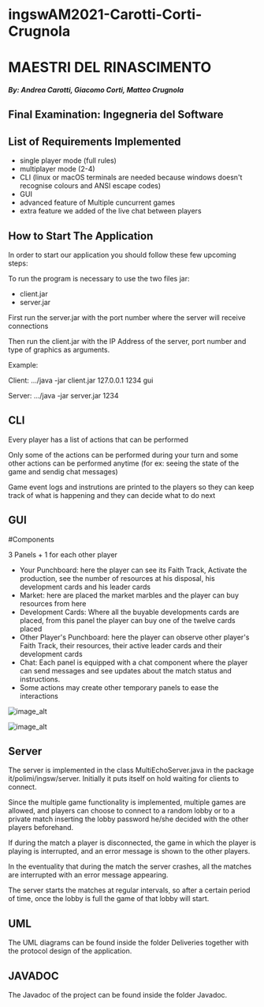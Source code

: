 # ingswAM2021-Carotti-Corti-Crugnola

# MAESTRI DEL RINASCIMENTO
#### *By: Andrea Carotti, Giacomo Corti, Matteo Crugnola*
## Final Examination: Ingegneria del Software

## **List of Requirements Implemented**
- single player mode (full rules)
- multiplayer mode (2-4)
- CLI (linux or macOS terminals are needed because windows doesn't recognise colours and ANSI escape codes)
- GUI
- advanced feature of Multiple cuncurrent games
- extra feature we added of the live chat between players

## **How to Start The Application**
In order to start our application you should follow these few upcoming steps:

To run the program is necessary to use the two files jar:
- client.jar
- server.jar

First run the server.jar with the port number where the server will receive connections

Then run the client.jar with the IP Address of the server, port number and type of graphics as arguments.

Example:

Client: .../java -jar client.jar 127.0.0.1 1234 gui

Server: .../java -jar server.jar 1234

## **CLI**
Every player has a list of actions that can be performed

Only some of the actions can be performed during your turn and some other actions can be performed anytime (for ex: seeing the state of the game and sendig chat messages)

Game event logs and instrutions are printed to the players so they can keep track of what is happening and they can decide what to do next

## **GUI**
#Components

3 Panels + 1 for each other player
- Your Punchboard: here the player can see its Faith Track, Activate the production, see the number of resources at his disposal, his development cards and his leader cards
- Market: here are placed the market marbles and the player can buy resources from here
- Development Cards: Where all the buyable developments cards are placed, from this panel the player can buy one of the twelve cards placed
- Other Player's Punchboard: here the player can observe other player's Faith Track, their resources, their active leader cards and their development cards
- Chat: Each panel is equipped with a chat component where the player can send messages and see updates about the match status and instructions.
- Some actions may create other temporary panels to ease the interactions

![image_alt](https://i.imgur.com/8wGUmOi.png)

![image_alt](https://i.imgur.com/vzKIZS2.png)


## **Server**
The server is implemented in the class MultiEchoServer.java in the package it/polimi/ingsw/server. Initially it puts itself on hold waiting for clients to connect.

Since the multiple game functionality is implemented, multiple games are allowed, and players can choose to connect to a random lobby or to a private match inserting the lobby password he/she decided with the other players beforehand.

If during the match a player is disconnected, the game in which the player is playing is interrupted, and an error message is shown to the other players.

In the eventuality that during the match the server crashes, all the matches are interrupted with an error message appearing.

The server starts the matches at regular intervals, so after a certain period of time, once the lobby is full the game of that lobby will start.

## **UML**
The UML diagrams can be found inside the folder Deliveries together with the protocol design of the application.

## **JAVADOC**
The Javadoc of the project can be found inside the folder Javadoc.
